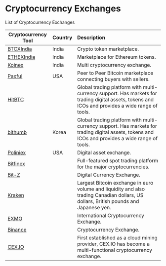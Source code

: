 # Cryptocurrency Exchanges

List of Cryptocurrency Exchanges

| Cryptocurrency Tool	| Country |     Description     	|
|----------	|:------	|:------	|
|<a href="https://btcxindia.com/" target="_blank" >BTCXIndia</a>|India|Crypto token marketplace.|
|<a href="https://ethexindia.com/" target="_blank" >ETHEXIndia</a>|India|Marketplace for Ethereum tokens.|
|<a href="https://koinex.in/" target="_blank" >Koinex</a>|India|Multi cryptocurrency exchange.|
|<a href="https://paxful.com/" target="_blank" >Paxful</a>|USA|Peer to Peer Bitcoin marketplace connecting buyers with sellers.|
|<a href="https://hitbtc.com/" target="_blank" >HitBTC</a>| |Global trading platform with multi-currency support. Has markets for trading digital assets, tokens and ICOs and provides a wide range of tools.|
|<a href="https://www.bithumb.com/" target="_blank" >bithumb</a>|Korea|Global trading platform with multi-currency support. Has markets for trading digital assets, tokens and ICOs and provides a wide range of tools.|
|<a href="https://poloniex.com/" target="_blank" >Poliniex</a>|USA|Digital asset exchange.|
|<a href="https://www.bitfinex.com/" target="_blank" >Bitfinex</a>||Full-featured spot trading platform for the major cryptocurrencies.|
|<a href="https://www.bit-z.com/" target="_blank" >Bit-Z</a>||Digital Currency Exchange.|
|<a href="https://www.kraken.com/" target="_blank" >Kraken</a>||Largest Bitcoin exchange in euro volume and liquidity and also trading Canadian dollars, US dollars, British pounds and Japanese yen.|
|<a href="https://exmo.com/" target="_blank" >EXMO</a>||International Cryptocurrency Exchange.|
|<a href="https://www.binance.com/" target="_blank" >Binance</a>||Cryptocurrency Exchange.|
|<a href="https://cex.io/" target="_blank" >CEX.IO</a>||First established as a cloud mining provider, CEX.IO has become a multi-functional cryptocurrency exchange.|
